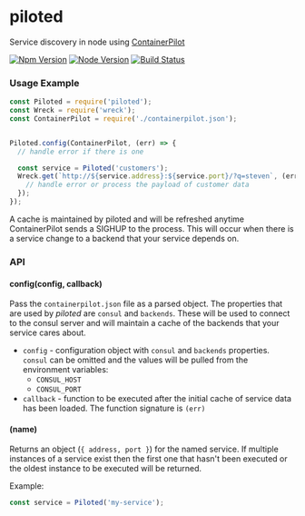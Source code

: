 # piloted
Service discovery in node using [ContainerPilot](https://www.joyent.com/containerpilot)

[![Npm Version](https://img.shields.io/npm/v/piloted.svg)](https://npmjs.com/package/piloted)
[![Node Version](https://img.shields.io/node/v/piloted.svg)](https://npmjs.com/package/piloted)
[![Build Status](https://secure.travis-ci.org/geek/piloted.svg)](http://travis-ci.org/geek/piloted)


### Usage Example

```js
const Piloted = require('piloted');
const Wreck = require('wreck');
const ContainerPilot = require('./containerpilot.json');


Piloted.config(ContainerPilot, (err) => {
  // handle error if there is one

  const service = Piloted('customers');
  Wreck.get(`http://${service.address}:${service.port}/?q=steven`, (err, res, payload) => {
    // handle error or process the payload of customer data
  });
});
```

A cache is maintained by piloted and will be refreshed anytime ContainerPilot sends
a SIGHUP to the process. This will occur when there is a service change to a
backend that your service depends on.

### API

#### config(config, callback)

Pass the `containerpilot.json` file as a parsed object. The properties that are
used by _piloted_ are `consul` and `backends`. These will be used to connect to
the consul server and will maintain a cache of the backends that your service
cares about.

* `config` - configuration object with `consul` and `backends` properties. `consul` can
  be omitted and the values will be pulled from the environment variables:
  - `CONSUL_HOST`
  - `CONSUL_PORT`
* `callback` - function to be executed after the initial cache of service data has
been loaded. The function signature is `(err)`


#### (name)

Returns an object (`{ address, port }`) for the named service. If multiple instances
of a service exist then the first one that hasn't been executed or the oldest instance
to be executed will be returned.

Example:

```js
const service = Piloted('my-service');
```

